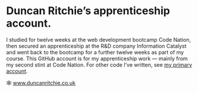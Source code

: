 # Duncan Ritchie’s apprenticeship account.
I studied for twelve weeks at the web development bootcamp Code Nation, then secured an apprenticeship at the R&D company Information Catalyst and went back to the bootcamp for a further twelve weeks as part of my course. This GitHub account is for my apprenticeship work — mainly from my second stint at Code Nation. For other code I’ve written, see [my primary account](https://github.com/DuncanRitchie).

🕸️ www.duncanritchie.co.uk 
